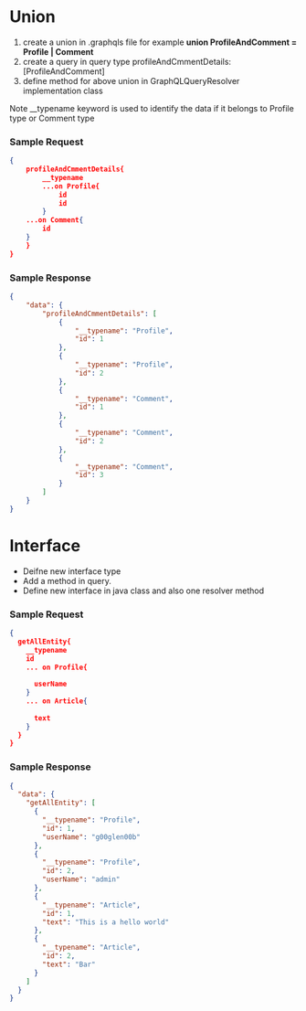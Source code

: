 # Union 
1. create a union in .graphqls file for example **union ProfileAndComment = Profile | Comment** 
2. create a query in query type profileAndCmmentDetails: [ProfileAndComment]
3. define method for above union in GraphQLQueryResolver implementation class

Note __typename keyword is used to identify the data if it belongs to Profile type or Comment type
### Sample Request

```json
{
    profileAndCmmentDetails{
        __typename
        ...on Profile{
            id
            id
        }
    ...on Comment{
        id
    }
    }
}
```
### Sample Response
```json
{
    "data": {
        "profileAndCmmentDetails": [
            {
                "__typename": "Profile",
                "id": 1
            },
            {
                "__typename": "Profile",
                "id": 2
            },
            {
                "__typename": "Comment",
                "id": 1
            },
            {
                "__typename": "Comment",
                "id": 2
            },
            {
                "__typename": "Comment",
                "id": 3
            }
        ]
    }
}
```
# Interface
* Deifne new interface type
* Add a method in query.
* Define new interface in java class and also one resolver method 

### Sample Request

```json
{
  getAllEntity{
    __typename
    id
    ... on Profile{
     
      userName
    }
    ... on Article{
     
      text
    }
  }
}
```
### Sample Response

```json
{
  "data": {
    "getAllEntity": [
      {
        "__typename": "Profile",
        "id": 1,
        "userName": "g00glen00b"
      },
      {
        "__typename": "Profile",
        "id": 2,
        "userName": "admin"
      },
      {
        "__typename": "Article",
        "id": 1,
        "text": "This is a hello world"
      },
      {
        "__typename": "Article",
        "id": 2,
        "text": "Bar"
      }
    ]
  }
}
```
